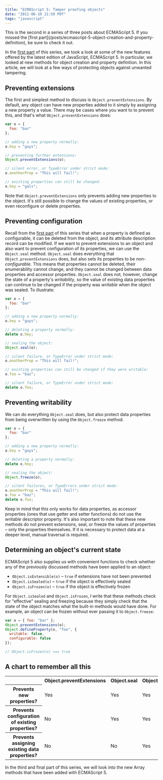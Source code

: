 ```yaml
---
title: "ECMAScript 5: Tamper proofing objects"
date: "2011-06-19 21:50 PDT"
tags: "javascript"
---
```

<aside>This is the second in a series of three posts about ECMAScript 5. If you missed the [first part](/posts/ecmascript-5-object-creation-and-property-definition), be sure to check it out.</aside>

In the [first part](/posts/ecmascript-5-object-creation-and-property-definition) of this series, we took a look at some of the new features offered by the latest edition of JavaScript, ECMAScript 5. In particular, we looked at new methods for object creation and property definition. In this article, we will look at a few ways of protecting objects against unwanted tampering.

## Preventing extensions

The first and simplest method to discuss is `Object.preventExtensions`. By default, any object can have new properties added to it simply by assigning a new property a value. There may be cases where you want to to prevent this, and that's what `Object.preventExtensions` does:

~~~ javascript
var o = {
  foo: "bar"
};

// adding a new property normally:
o.hey = "guys";

// preventing further extensions:
Object.preventExtensions(o);

// silent error, or TypeError under strict mode:
o.anotherProp = "This will fail!";

// existing properties can still be changed:
o.hey = "gals";
~~~

Note that `Object.preventExtensions` only prevents adding new properties to the object. It's still possible to change the values of existing properties, or even reconfigure or delete properties.

## Preventing configuration

Recall from the [first part](/posts/ecmascript-5-object-creation-and-property-definition) of this series that when a property is defined as configurable, it can be deleted from the object, and its attribute description record can be modified. If we want to prevent extensions to an object and also want to prevent configuration of its properties, we can use the `Object.seal` method. `Object.seal` does everything that `Object.preventExtensions` does, but also sets its properties to be *non-configurable*. This means that properties cannot be deleted, their enumerability cannot change, and they cannot be changed between data properties and accessor properties. `Object.seal` does not, however, change the state of a property's *writability*, so the value of existing data properties can continue to be changed if the property was *writable* when the object was sealed. To illustrate:

~~~ javascript
var o = {
  foo: "bar"
};

// adding a new property normally:
o.hey = "guys";

// deleting a property normally:
delete o.hey;

// sealing the object:
Object.seal(o);

// silent failure, or TypeError under strict mode:
o.anotherProp = "This will fail!";

// existing properties can still be changed if they were writable:
o.foo = "baz";

// silent failure, or TypeError under strict mode:
delete o.foo;
~~~

## Preventing writability

We can do everything `Object.seal` does, but also protect data properties from being overwritten by using the `Object.freeze` method.

~~~ javascript
var o = {
  foo: "bar"
};

// adding a new property normally:
o.hey = "guys";

// deleting a property normally:
delete o.hey;

// sealing the object:
Object.freeze(o);

// silent failures, or TypeErrors under strict mode:
o.anotherProp = "This will fail!";
o.foo = "baz";
delete o.foo;
~~~

Keep in mind that this only works for data properties, as accessor properties (ones that use getter and setter functions) do not use the *writable* descriptor property. It's also important to note that these new methods do not prevent extensions, seal, or freeze the values of properties – only the properties themselves. If it is necessary to protect data at a deeper level, manual traversal is required.

## Determining an object's current state

ECMAScript 5 also supplies us with convenient functions to check whether any of the previously discussed methods have been applied to an object:

* `Object.isExtensible(o)` – `true` if extensions have not been prevented
* `Object.isSealed(o)` – `true` if the object is effectively sealed
* `Object.isFrozen(o)` – `true` if the object is effectively frozen

For `Object.isSealed` and `Object.isFrozen`, I write that these methods check for "effective" sealing and freezing because they simply check that the state of the object matches what the built-in methods would have done. For example, an object can be frozen without ever passing it to `Object.freeze`:

~~~javascript
var o = { foo: "bar" };
Object.preventExtensions(o);
Object.defineProperty(o, "foo", {
  writable: false,
  configurable: false
});

// Object.isFrozen(o) === true
~~~

## A chart to remember all this

<table>
  <tr>
    <th></th>
    <th>Object.preventExtensions</th>
    <th>Object.seal</th>
    <th>Object.freeze</th>
  </tr>
  <tr>
    <th>Prevents new properties?</th>
    <td>Yes</td>
    <td>Yes</td>
    <td>Yes</td>
  </tr>
  <tr>
    <th>Prevents configuration of existing properties?</th>
    <td>No</td>
    <td>Yes</td>
    <td>Yes</td>
  </tr>
  <tr>
    <th>Prevents assigning existing data properties?</th>
    <td>No</td>
    <td>No</td>
    <td>Yes</td>
  </tr>
</table>

In the third and final part of this series, we will look into the new Array methods that have been added with ECMAScript 5.
